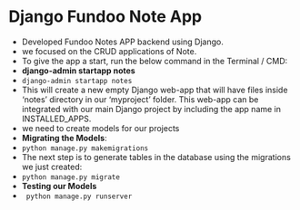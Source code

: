 # Django Fundoo Note App 

- Developed Fundoo Notes APP backend using Django.
- we focused on the CRUD applications of Note.
- To give the app a start, run the below command in the Terminal / CMD:
- **django-admin startapp notes** 
- `django-admin startapp notes`
- This will create a new empty Django web-app that will have files inside ‘notes’ directory in our ‘myproject’ folder. This web-app can be integrated with our main Django project by including the app name in INSTALLED_APPS.
-  we need to create models for our projects
-  **Migrating the Models**:
-  `python manage.py makemigrations`
-  The next step is to generate tables in the database using the migrations we just created:
-  `python manage.py migrate`
-  **Testing our Models**
- ` python manage.py runserver`
